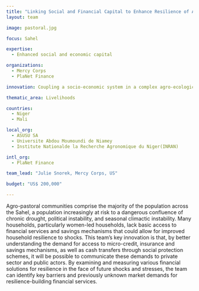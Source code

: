 ```yaml
---
title: "Linking Social and Financial Capital to Enhance Resilience of Agro-Pastoral Communities (LEAP) in Niger and Mali"
layout: team

image: pastoral.jpg

focus: Sahel

expertise:
  - Enhanced social and economic capital

organizations:
  - Mercy Corps
  - PlaNet Finance

innovation: Coupling a socio-economic system in a complex agro-ecological environment

thematic_area: Livelihoods

countries: 
  - Niger
  - Mali

local_org: 
  - ASUSU SA
  - Universite Abdou Moumoundi de Niamey
  - Institute Nationalde la Recherche Agronomique du Niger(INRAN)

intl_org:
  - PlaNet Finance

team_lead: "Julie Snorek, Mercy Corps, US"

budget: "US$ 200,000"

---
```


Agro-pastoral communities comprise the majority of the population across the Sahel, a population increasingly at risk to a dangerous confluence of chronic drought, political instability, and seasonal climactic instability. Many households, particularly women-led households, lack basic access to financial services and savings mechanisms that could allow for improved household resilience to shocks. This team’s key innovation is that, by better understanding the demand for access to micro-credit, insurance and savings mechanisms, as well as cash transfers through social protection schemes, it will be possible to communicate these demands to private sector and public actors. By examining and measuring various financial solutions for resilience in the face of future shocks and stresses, the team can identify key barriers and previously unknown market demands for resilience-building financial services.
